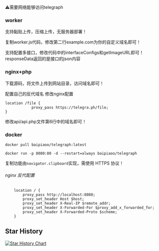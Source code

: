 ⚠️需要网络能够访问telegraph
### worker
支持黏贴上传，压缩上传，无服务器部署！

复制worker.js代码，修改第二行example.com为你的自定义域名即可！

支持配置多接口，修改代码中的interfaceConfigs和getImageURL即可！
responseData返回的是接口的json内容

### nginx+php
下载源码，将文件上传到网站目录，访问域名即可！

配置自己的反代域名
修改nginx配置
```
location /file {
            proxy_pass https://telegra.ph/file;
}
```
修改api/api.php文件第6行中的域名即可！

### docker

```docker pull baipiaoo/telegraph:latest```

```docker run -p 8080:80 -d --restart=always baipiaoo/telegraph```

复制功能由```navigator.clipboard```实现，需使用 HTTPS 协议！
###### nginx 反代配置
```
    location / {
        proxy_pass http://localhost:8080;
        proxy_set_header Host $host;
        proxy_set_header X-Real-IP $remote_addr;
        proxy_set_header X-Forwarded-For $proxy_add_x_forwarded_for;
        proxy_set_header X-Forwarded-Proto $scheme;
    }
```    
## Star History

[![Star History Chart](https://api.star-history.com/svg?repos=0-RTT/telegraph&type=Date)](https://star-history.com/#0-RTT/telegraph&Date)
